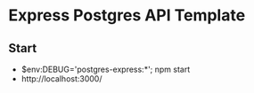 # Express Postgres API Template

## Start
- $env:DEBUG='postgres-express:*'; npm start
- http://localhost:3000/